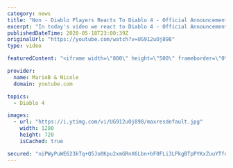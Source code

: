 ```yaml
---
category: news
title: "Non - Diablo Players Reacts To Diablo 4 - Official Announcement Cinematic Trailer | Blizzcon 2019"
excerpt: "In today's video we react to Diablo 4 - Official Announcement Cinematic Trailer Subscribe To Our Vlog Channel:http://bit.ly/2RmUZVQ Original ..."
publishedDateTime: 2020-05-18T23:00:39Z
originalUrl: "https://youtube.com/watch?v=UG912uOj898"
type: video

featuredContent: "<iframe width=\"800\" height=\"500\" frameborder=\"0\" src=\"https://www.youtube.com/embed/UG912uOj898\" allow=\"accelerometer; autoplay; encrypted-media; gyroscope; picture-in-picture\" allowfullscreen></iframe>"

provider:
  name: MarioB & Nicole
  domain: youtube.com

topics:
  - Diablo 4

images:
  - url: "https://i.ytimg.com/vi/UG912uOj898/maxresdefault.jpg"
    width: 1280
    height: 720
    isCached: true

secured: "niPWyPuWE623kTq+Q5Jo0Kpu2xmGRnX6Lbn+bF0FLi3LPkgBTpPYKxZuuYTfojVdlJ/jshSZ1OXQZEMZdIB05UIy+CAtewHKyJuZtxevHfKiv/hAInHVQjybqnt0xHfPLxVv86JHYkIQA712lNrCTOpZH1O3iGegwBTcj7XAzpEqslg2qRCNBz7MwogwInosIzzObaG/t4du6Z/TGHuhF723HOqeNvKvoxV4O0RrUeCKJ3GFcvhMil9hzlY/iTqTfU1hlO1VDTUh/Eacy3k/E2pQEsey5p+rlwWcFzOxv0eb6KunO38yJQhsSoI1KQxBCs636zSvJfbPVBu1Ix1uhrUiDe3+G/xVYdBAUP5w+HKQpKbb+KlJNtadGHStiHiWNErCg45NdQGkP1KClkaANyDp+1ka0O1p1+gsgQMRU5ZtVq4JM+WBTsLxkSq4N0QX;19xqIOgYN4ap0xRRp6SRbQ=="
---
```


